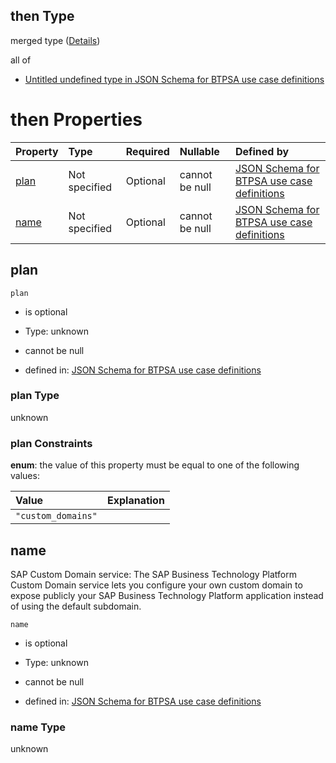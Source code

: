 ## then Type

merged type ([Details](btpsa-usecase-properties-services-items-allof-1-then-allof-47-then.md))

all of

*   [Untitled undefined type in JSON Schema for BTPSA use case definitions](btpsa-usecase-properties-services-items-allof-1-then-allof-47-then-allof-0.md "check type definition")

# then Properties

| Property      | Type          | Required | Nullable       | Defined by                                                                                                                                                                                                            |
| :------------ | :------------ | :------- | :------------- | :-------------------------------------------------------------------------------------------------------------------------------------------------------------------------------------------------------------------- |
| [plan](#plan) | Not specified | Optional | cannot be null | [JSON Schema for BTPSA use case definitions](btpsa-usecase-properties-services-items-allof-1-then-allof-47-then-properties-plan.md "undefined#/properties/services/items/allOf/1/then/allOf/47/then/properties/plan") |
| [name](#name) | Not specified | Optional | cannot be null | [JSON Schema for BTPSA use case definitions](btpsa-usecase-properties-services-items-allof-1-then-allof-47-then-properties-name.md "undefined#/properties/services/items/allOf/1/then/allOf/47/then/properties/name") |

## plan



`plan`

*   is optional

*   Type: unknown

*   cannot be null

*   defined in: [JSON Schema for BTPSA use case definitions](btpsa-usecase-properties-services-items-allof-1-then-allof-47-then-properties-plan.md "undefined#/properties/services/items/allOf/1/then/allOf/47/then/properties/plan")

### plan Type

unknown

### plan Constraints

**enum**: the value of this property must be equal to one of the following values:

| Value              | Explanation |
| :----------------- | :---------- |
| `"custom_domains"` |             |

## name

SAP Custom Domain service: The SAP Business Technology Platform Custom Domain service lets you configure your own custom domain to expose publicly your SAP Business Technology Platform application instead of using the default subdomain.

`name`

*   is optional

*   Type: unknown

*   cannot be null

*   defined in: [JSON Schema for BTPSA use case definitions](btpsa-usecase-properties-services-items-allof-1-then-allof-47-then-properties-name.md "undefined#/properties/services/items/allOf/1/then/allOf/47/then/properties/name")

### name Type

unknown
